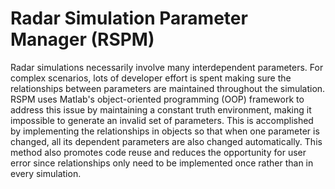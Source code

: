# Radar Simulation Parameter Manager (RSPM)

Radar simulations necessarily involve many interdependent parameters. For complex scenarios, lots of developer effort is spent making sure the relationships between parameters are maintained throughout the simulation. RSPM uses Matlab's object-oriented programming (OOP) framework to address this issue by maintaining a constant truth environment, making it impossible to generate an invalid set of parameters. This is accomplished by implementing the relationships in objects so that when one parameter is changed, all its dependent parameters are also changed automatically. This method also promotes code reuse and reduces the opportunity for user error since relationships only need to be implemented once rather than in every simulation.
